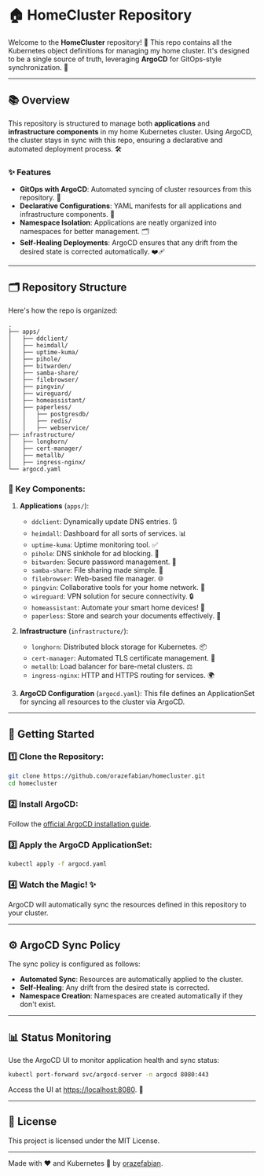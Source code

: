 # 🏠 HomeCluster Repository

Welcome to the **HomeCluster** repository! 🎉 This repo contains all the Kubernetes object definitions for managing my home cluster. It's designed to be a single source of truth, leveraging **ArgoCD** for GitOps-style synchronization. 🚀

---

## 📚 **Overview**

This repository is structured to manage both **applications** and **infrastructure components** in my home Kubernetes cluster. Using ArgoCD, the cluster stays in sync with this repo, ensuring a declarative and automated deployment process. 🛠️

### ✨ Features
- **GitOps with ArgoCD**: Automated syncing of cluster resources from this repository. 🔄
- **Declarative Configurations**: YAML manifests for all applications and infrastructure components. 📜
- **Namespace Isolation**: Applications are neatly organized into namespaces for better management. 🗂️
- **Self-Healing Deployments**: ArgoCD ensures that any drift from the desired state is corrected automatically. ❤️‍🩹

---

## 🗂️ **Repository Structure**

Here's how the repo is organized:

```
.
├── apps/
│   ├── ddclient/
│   ├── heimdall/
│   ├── uptime-kuma/
│   ├── pihole/
│   ├── bitwarden/
│   ├── samba-share/
│   ├── filebrowser/
│   ├── pingvin/
│   ├── wireguard/
│   ├── homeassistant/
│   ├── paperless/
│   │   ├── postgresdb/
│   │   ├── redis/
│   │   ├── webservice/
├── infrastructure/
│   ├── longhorn/
│   ├── cert-manager/
│   ├── metallb/
│   ├── ingress-nginx/
└── argocd.yaml
```

### 🔑 Key Components:
1. **Applications** (`apps/`):
    - `ddclient`: Dynamically update DNS entries. 🔃
    - `heimdall`: Dashboard for all sorts of services. 📊
    - `uptime-kuma`: Uptime monitoring tool. ✅
    - `pihole`: DNS sinkhole for ad blocking. 🚫
    - `bitwarden`: Secure password management. 🔐
    - `samba-share`: File sharing made simple. 📁
    - `filebrowser`: Web-based file manager. 🌐
    - `pingvin`: Collaborative tools for your home network. 🤝
    - `wireguard`: VPN solution for secure connectivity. 🔒
    - `homeassistant`: Automate your smart home devices! 🏡
    - `paperless`: Store and search your documents effectively. 📝

2. **Infrastructure** (`infrastructure/`):
    - `longhorn`: Distributed block storage for Kubernetes. 📦
    - `cert-manager`: Automated TLS certificate management. 🔑
    - `metallb`: Load balancer for bare-metal clusters. ⚖️
    - `ingress-nginx`: HTTP and HTTPS routing for services. 🌍

3. **ArgoCD Configuration** (`argocd.yaml`):
    This file defines an ApplicationSet for syncing all resources to the cluster via ArgoCD.

---

## 🚀 **Getting Started**

### 1️⃣ Clone the Repository:
```bash
git clone https://github.com/orazefabian/homecluster.git
cd homecluster
```

### 2️⃣ Install ArgoCD:
Follow the [official ArgoCD installation guide](https://argo-cd.readthedocs.io/en/stable/getting_started/).

### 3️⃣ Apply the ArgoCD ApplicationSet:
```bash
kubectl apply -f argocd.yaml
```

### 4️⃣ Watch the Magic! ✨
ArgoCD will automatically sync the resources defined in this repository to your cluster.

---

## ⚙️ **ArgoCD Sync Policy**

The sync policy is configured as follows:
- **Automated Sync**: Resources are automatically applied to the cluster.
- **Self-Healing**: Any drift from the desired state is corrected.
- **Namespace Creation**: Namespaces are created automatically if they don't exist.

---

## 📊 Status Monitoring

Use the ArgoCD UI to monitor application health and sync status:
```bash
kubectl port-forward svc/argocd-server -n argocd 8080:443
```
Access the UI at [https://localhost:8080](https://localhost:8080). 🎨

---


## 📄 License

This project is licensed under the MIT License.

---

Made with ❤️ and Kubernetes 🧩 by [orazefabian](https://github.com/orazefabian).
